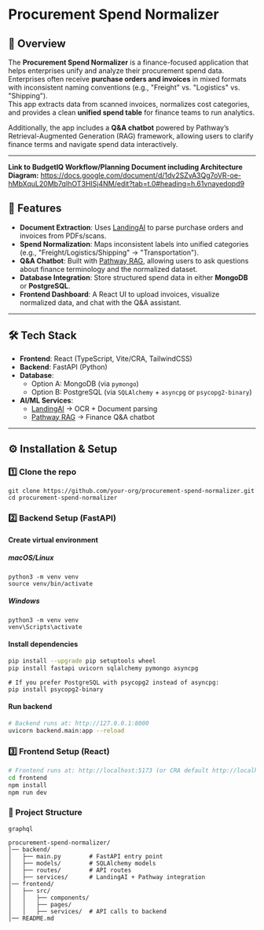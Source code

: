 # Procurement Spend Normalizer

## 📌 Overview
The **Procurement Spend Normalizer** is a finance-focused application that helps enterprises unify and analyze their procurement spend data.  
Enterprises often receive **purchase orders and invoices** in mixed formats with inconsistent naming conventions (e.g., "Freight" vs. "Logistics" vs. "Shipping").  
This app extracts data from scanned invoices, normalizes cost categories, and provides a clean **unified spend table** for finance teams to run analytics.  

Additionally, the app includes a **Q&A chatbot** powered by Pathway’s Retrieval-Augmented Generation (RAG) framework, allowing users to clarify finance terms and navigate spend data interactively.

---

**Link to BudgetIQ Workflow/Planning Document including Architecture Diagram:** https://docs.google.com/document/d/1dv2SZvA3Qg7oVR-oe-hMbXquL20Mb7qIhOT3HISj4NM/edit?tab=t.0#heading=h.61vnayedopd9

## 🚀 Features
- **Document Extraction**: Uses [LandingAI](https://landing.ai/) to parse purchase orders and invoices from PDFs/scans.  
- **Spend Normalization**: Maps inconsistent labels into unified categories (e.g., "Freight/Logistics/Shipping" → "Transportation").  
- **Q&A Chatbot**: Built with [Pathway RAG](https://pathway.com/), allowing users to ask questions about finance terminology and the normalized dataset.  
- **Database Integration**: Store structured spend data in either **MongoDB** or **PostgreSQL**.  
- **Frontend Dashboard**: A React UI to upload invoices, visualize normalized data, and chat with the Q&A assistant.  

---

## 🛠 Tech Stack
- **Frontend**: React (TypeScript, Vite/CRA, TailwindCSS)  
- **Backend**: FastAPI (Python)  
- **Database**:  
  - Option A: MongoDB (via `pymongo`)  
  - Option B: PostgreSQL (via `SQLAlchemy` + `asyncpg` or `psycopg2-binary`)  
- **AI/ML Services**:  
  - [LandingAI](https://landing.ai/) → OCR + Document parsing  
  - [Pathway RAG](https://pathway.com/) → Finance Q&A chatbot  

---

## ⚙️ Installation & Setup

### 1️⃣ Clone the repo
```
git clone https://github.com/your-org/procurement-spend-normalizer.git
cd procurement-spend-normalizer
```
### 2️⃣ Backend Setup (FastAPI)
#### Create virtual environment
##### macOS/Linux 
```
python3 -m venv venv
source venv/bin/activate   
```
##### Windows
```
python3 -m venv venv
venv\Scripts\activate      
```
#### Install dependencies
```bash
pip install --upgrade pip setuptools wheel
pip install fastapi uvicorn sqlalchemy pymongo asyncpg
```
```
# If you prefer PostgreSQL with psycopg2 instead of asyncpg:
pip install psycopg2-binary
```

#### Run backend
```bash
# Backend runs at: http://127.0.0.1:8000
uvicorn backend.main:app --reload
```

### 3️⃣ Frontend Setup (React)
```bash
# Frontend runs at: http://localhost:5173 (or CRA default http://localhost:3000).
cd frontend
npm install
npm run dev
```

### 📂 Project Structure
```
graphql

procurement-spend-normalizer/
│── backend/
│   ├── main.py        # FastAPI entry point
│   ├── models/        # SQLAlchemy models
│   ├── routes/        # API routes
│   ├── services/      # LandingAI + Pathway integration
│── frontend/
│   ├── src/
│   │   ├── components/
│   │   ├── pages/
│   │   ├── services/  # API calls to backend
│── README.md
```
